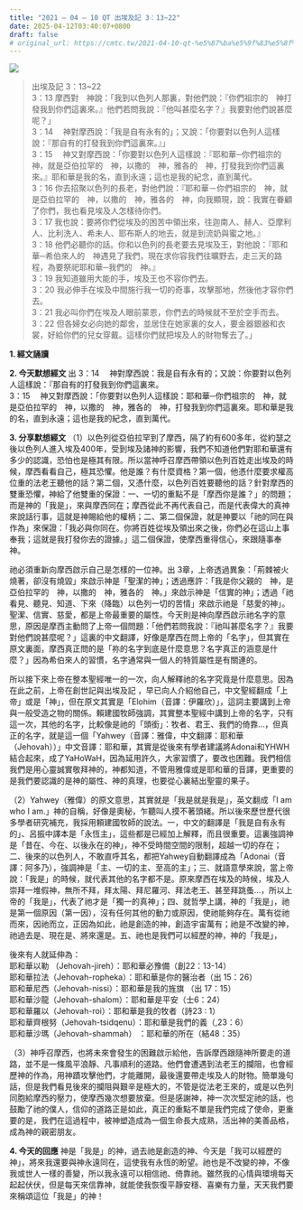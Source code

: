 ```yaml
---
title: "2021 – 04 – 10 QT 出埃及記 3：13~22"
date: 2025-04-12T03:40:07+0800
draft: false
# original_url: https://cmtc.tw/2021-04-10-qt-%e5%87%ba%e5%9f%83%e5%8f%8a%e8%a8%98-3%ef%bc%9a1322
---
```


![](/images/qt.jpg)
> 出埃及記 3：13\~22  
> 3：13 摩西對　神說：「我到以色列人那裏，對他們說：『你們祖宗的　神打發我到你們這裏來。』他們若問我說：『他叫甚麼名字？』我要對他們說甚麼呢？」  
> 3：14 　神對摩西說：「我是自有永有的」；又說：「你要對以色列人這樣說：『那自有的打發我到你們這裏來。』」  
> 3：15 　神又對摩西說：「你要對以色列人這樣說：『耶和華─你們祖宗的　神，就是亞伯拉罕的　神，以撒的　神，雅各的　神，打發我到你們這裏來。』耶和華是我的名，直到永遠；這也是我的紀念，直到萬代。  
> 3：16 你去招聚以色列的長老，對他們說：『耶和華－你們祖宗的　神，就是亞伯拉罕的　神，以撒的　神，雅各的　神，向我顯現，說：我實在眷顧了你們，我也看見埃及人怎樣待你們。  
> 3：17 我也說：要將你們從埃及的困苦中領出來，往迦南人、赫人、亞摩利人、比利洗人、希未人、耶布斯人的地去，就是到流奶與蜜之地。』  
> 3：18 他們必聽你的話。你和以色列的長老要去見埃及王，對他說：『耶和華─希伯來人的　神遇見了我們，現在求你容我們往曠野去，走三天的路程，為要祭祀耶和華─我們的　神。』  
> 3：19 我知道雖用大能的手，埃及王也不容你們去。  
> 3：20 我必伸手在埃及中間施行我一切的奇事，攻擊那地，然後他才容你們去。  
> 3：21 我必叫你們在埃及人眼前蒙恩，你們去的時候就不至於空手而去。  
> 3：22 但各婦女必向她的鄰舍，並居住在她家裏的女人，要金器銀器和衣裳，好給你們的兒女穿戴。這樣你們就把埃及人的財物奪去了。」

**1. 經文誦讀**

**2.  今天默想經文**
出 3：14 　神對摩西說：我是自有永有的；又說：你要對以色列人這樣說：『那自有的打發我到你們這裏來。  
3：15 　神又對摩西說：「你要對以色列人這樣說：耶和華─你們祖宗的　神，就是亞伯拉罕的　神，以撒的　神，雅各的　神，打發我到你們這裏來。耶和華是我的名，直到永遠；這也是我的紀念，直到萬代。

**3. 分享默想經文**
（1）以色列從亞伯拉罕到了摩西，隔了約有600多年，從約瑟之後以色列人進入埃及400年，受到埃及諸神的影響，我們不知道他們對耶和華還有多少的認識，恐怕也是極其有限。所以當神呼召摩西帶領以色列百姓走出埃及的時候，摩西看看自己，極其恐懼。他是誰？有什麼資格？第一個，他憑什麼要求權高位重的法老王聽他的話？第二個，又憑什麼，以色列百姓要聽他的話？針對摩西的雙重恐懼，神給了他雙重的保證：一、一切的重點不是「摩西你是誰？」的問題；而是神的「我是」，來與摩西同在；摩西從此不再代表自己，而是代表偉大的真神來說話行事，這就是神賜給他的權柄；二、第二個保證，就是神要以「祂的同在與作為」來保證：「我必與你同在。你將百姓從埃及領出來之後，你們必在這山上事奉我；這就是我打發你去的證據。」這二個保證，使摩西重得信心，來跟隨事奉神。

祂必須重新向摩西啟示自己是怎樣的一位神。出 3章，上帝透過異象：「荊棘被火燒著，卻沒有燒毀」來啟示神是「聖潔的神」；透過應許：「我是你父親的　神，是亞伯拉罕的　神，以撒的　神，雅各的　神。」來啟示神是「信實的神」；透過「祂看見、聽見、知道、下來（降臨）以色列一切的苦情」來啟示祂是「慈愛的神」。聖潔、信實、慈愛，都是上帝最重要的屬性。今天則是神向摩西啟示祂名字的意思，原因是摩西主動問了上帝一個問題：「他們若問我說：『祂叫甚麼名字？』我要對他們說甚麼呢？」這裏的中文翻譯，好像是摩西在問上帝的「名字」，但其實在原文裏面，摩西真正問的是「祢的名字到底是什麼意思？名字真正的涵意是什麼？」因為希伯來人的習慣，名字通常與一個人的特質屬性是有關連的。

所以接下來上帝在整本聖經唯一的一次，向人解釋祂的名字究竟是什麼意思。因為在此之前，上帝在創世記與出埃及記 ，早已向人介紹他自己，中文聖經翻成「上帝」或是「神」，但在原文其實是「Elohim（音譯：伊羅欣）」，這詞主要講到上帝與一般受造之物的關係。賴建國牧師強調，其實整本聖經中講到上帝的名字，只有這一次，其他的名字，比較像是祂的「頭銜」：牧者、君王、我們的倚靠…，但真正的名字，就是這一個「Yahwey（音譯：雅偉，中文翻譯：耶和華（Jehovah））」中文音譯：耶和華，其實是從後來有學者建議將Adonai和YHWH結合起來，成了YaHoWaH，因為延用許久，大家習慣了，要改也困難。我們相信我們是用心靈誠實敬拜神的，神都知道，不管用雅偉或是耶和華的音譯，更重要的是我們要認識的是神的屬性、神的真理，也要從心裏結出聖靈的果子。

（2）Yahwey（雅偉）的原文意思，其實就是「我是就是我是」，英文翻成「I am who I am.」神的自稱，好像是奧秘，乍聽叫人摸不著頭緒。所以後來歷世歷代很多學者研究補充，我採用頼建國牧師的說法。一，中文的翻譯是「我是自有永有的」、呂振中譯本是「永恆主」，這些都是已經加上解釋，而且很重要。這裏強調神是「昔在、今在、以後永在的神」，神不受時間空間的限制，超越一切的存在；二、後來的以色列人，不敢直呼其名，都把Yahwey自動翻譯成為「Adonai（音譯：阿多乃），強調神是「主、一切的主、至高的主」；三、就語意學來說，當上帝說：「我是」的時候，就代表其他的名字都不是。原來摩西在埃及的時候，埃及人崇拜一堆假神，無所不拜，拜太陽、拜尼羅河、拜法老王、甚至拜跳蚤…，所以上帝的「我是」，代表了祂才是「獨一的真神」；四、就哲學上講，神的「我是」，祂是第一個原因（第一因），沒有任何其他的動力或原因，使祂能夠存在。萬有從祂而來，因祂而立，正因為如此，祂是創造的神，創造宇宙萬有；祂是不改變的神，祂過去是、現在是、將來還是。五、祂也是我們可以經歷的神，神的「我是」，

後來有人就延伸為：  
耶和華以勒 （Jehovah-jireh）：耶和華必豫備（創22：13-14）  
耶和華拉法（Jehovah-ropheka）：耶和華是你的醫治者（出 15：26）  
耶和華尼西（Jehovah-nissi）：耶和華是我的旌旗 （出 17：15）  
耶和華沙龍（Jehovah-shalom）：耶和華是平安（士6：24）  
耶和華羅以（Jehovah-roi）：耶和華是我的牧者（詩23 : 1）  
耶和華齊根努（Jehovah-tsidqenu）：耶和華是我們的義（,23：6）  
耶和華沙瑪（Jehovah-shammah） ：耶和華的所在（結48：35）

（3）神呼召摩西，也將未來會發生的困難啟示給他，告訴摩西跟隨神所要走的道路，並不是一條風平浪靜、凡事順利的道路。他們會遭遇到法老王的攔阻，也會經歷神的作為，用神蹟攻擊他們，才能離開，最後還要帶走埃及人的財物。簡單幾句話，但是我們看見後來的攔阻與艱辛是極大的，不管是從法老王來的，或是以色列同胞給摩西的壓力，使摩西幾次想要放棄。但是感謝神，神一次次堅定祂的話，也鼓勵了祂的僕人，信仰的道路正是如此，真正的重點不單是我們完成了使命，更重要的是，我們在這過程中，被神塑造成為一個生命長大成熟，活出神的美善品格，成為神的親密朋友。

**4. 今天的回應**
神是「我是」的神，過去祂是創造的神、今天是「我可以經歷的神」，將來我還要與神永遠同在，這使我有永恆的盼望。祂也是不改變的神，不像我或世人一樣的善變，所以我永遠可以相信祂、倚靠祂。雖然我的心情與環境每天起起伏伏，但是每天來信靠神，就能使我恢復平靜安穩、喜樂有力量，天天我們要來稱頌這位「我是」的神！
